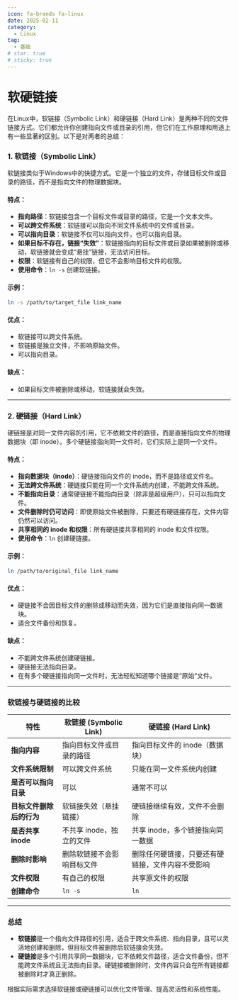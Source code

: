 ```yaml
---
icon: fa-brands fa-linux
date: 2025-02-11
category:
  - Linux
tag:
  - 基础
# star: true
# sticky: true
---
```

# 软硬链接

在Linux中，软链接（Symbolic Link）和硬链接（Hard Link）是两种不同的文件链接方式。它们都允许你创建指向文件或目录的引用，但它们在工作原理和用途上有一些显著的区别。以下是对两者的总结：
<!-- more -->
### 1. **软链接（Symbolic Link）**
软链接类似于Windows中的快捷方式。它是一个独立的文件，存储目标文件或目录的路径，而不是指向文件的物理数据块。

#### 特点：
- **指向路径**：软链接包含一个目标文件或目录的路径，它是一个文本文件。
- **可以跨文件系统**：软链接可以指向不同文件系统中的文件或目录。
- **可以指向目录**：软链接不仅可以指向文件，也可以指向目录。
- **如果目标不存在，链接“失效”**：软链接指向的目标文件或目录如果被删除或移动，软链接就会变成“悬挂”链接，无法访问目标。
- **权限**：软链接有自己的权限，但它不会影响目标文件的权限。
- **使用命令**：`ln -s` 创建软链接。

#### 示例：
```bash
ln -s /path/to/target_file link_name
```

#### 优点：
- 软链接可以跨文件系统。
- 软链接是独立文件，不影响原始文件。
- 可以指向目录。

#### 缺点：
- 如果目标文件被删除或移动，软链接就会失效。

---

### 2. **硬链接（Hard Link）**
硬链接是对同一文件内容的引用，它不依赖文件的路径，而是直接指向文件的物理数据块（即 inode）。多个硬链接指向同一文件时，它们实际上是同一个文件。

#### 特点：
- **指向数据块（inode）**：硬链接指向文件的 inode，而不是路径或文件名。
- **无法跨文件系统**：硬链接只能在同一个文件系统内创建，不能跨文件系统。
- **不能指向目录**：通常硬链接不能指向目录（除非是超级用户），只可以指向文件。
- **文件删除时仍可访问**：即使原始文件被删除，只要还有硬链接存在，文件内容仍然可以访问。
- **共享相同的 inode 和权限**：所有硬链接共享相同的 inode 和文件权限。
- **使用命令**：`ln` 创建硬链接。

#### 示例：
```bash
ln /path/to/original_file link_name
```

#### 优点：
- 硬链接不会因目标文件的删除或移动而失效，因为它们是直接指向同一数据块。
- 适合文件备份和恢复。

#### 缺点：
- 不能跨文件系统创建硬链接。
- 硬链接无法指向目录。
- 在有多个硬链接指向同一文件时，无法轻松知道哪个链接是“原始”文件。

---

### **软链接与硬链接的比较**

| 特性                     | 软链接 (Symbolic Link)     | 硬链接 (Hard Link)                               |
| ------------------------ | -------------------------- | ------------------------------------------------ |
| **指向内容**             | 指向目标文件或目录的路径   | 指向目标文件的 inode（数据块）                   |
| **文件系统限制**         | 可以跨文件系统             | 只能在同一文件系统内创建                         |
| **是否可以指向目录**     | 可以                       | 通常不可以                                       |
| **目标文件删除后的行为** | 软链接失效（悬挂链接）     | 硬链接继续有效，文件不会删除                     |
| **是否共享 inode**       | 不共享 inode，独立的文件   | 共享 inode，多个链接指向同一数据                 |
| **删除时影响**           | 删除软链接不会影响目标文件 | 删除任何硬链接，只要还有硬链接，文件内容不受影响 |
| **文件权限**             | 有自己的权限               | 共享原文件的权限                                 |
| **创建命令**             | `ln -s`                    | `ln`                                             |

---

### **总结**

- **软链接**是一个指向文件路径的引用，适合于跨文件系统、指向目录，且可以灵活地创建和删除，但目标文件被删除后软链接会失效。
- **硬链接**是多个引用共享同一数据块，它不依赖文件路径，适合文件备份，但不能跨文件系统且无法指向目录。硬链接被删除时，文件内容只会在所有链接都被删除时才真正删除。

根据实际需求选择软链接或硬链接可以优化文件管理、提高灵活性和系统性能。